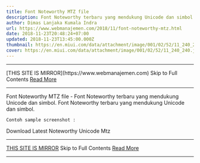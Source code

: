 ```yaml
---
title: Font Noteworthy MTZ file
description: Font Noteworthy terbaru yang mendukung Unicode dan simbol.
author: Dimas Lanjaka Kumala Indra
url: https://www.webmanajemen.com/2018/11/font-noteworthy-mtz.html
date: 2018-11-23T20:48:24+07:00
updated: 2018-11-23T13:45:00.000Z
thumbnail: https://en.miui.com/data/attachment/image/001/02/52/11_240_240.jpg
cover: https://en.miui.com/data/attachment/image/001/02/52/11_240_240.jpg
---
```


<hr/> [THIS SITE IS MIRROR](https://www.webmanajemen.com) Skip to Full Contents <a href="https://www.webmanajemen.com/2018/11/font-noteworthy-mtz.html" rel="follow" class="button" id="read-more">Read More</a> <hr/> Font Noteworthy MTZ file - Font Noteworthy terbaru yang mendukung Unicode dan simbol. Font Noteworthy terbaru yang mendukung Unicode dan simbol. 

    Contoh sample screenshot : 

    
    
    
    
Download Latest Noteworthy Unicode Mtz <hr/> [THIS SITE IS MIRROR](https://www.webmanajemen.com) Skip to Full Contents <a href="https://www.webmanajemen.com/2018/11/font-noteworthy-mtz.html" rel="follow" class="button" id="read-more">Read More</a> <hr/>